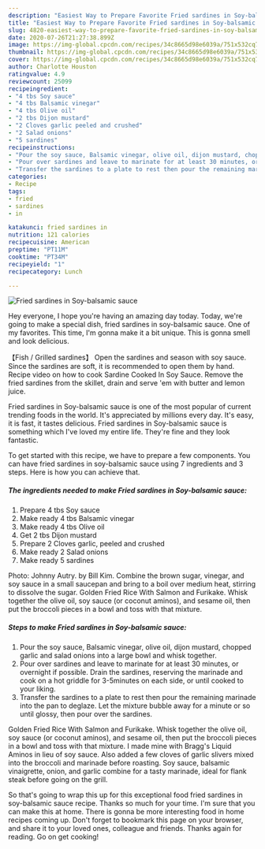 ```yaml
---
description: "Easiest Way to Prepare Favorite Fried sardines in Soy-balsamic sauce"
title: "Easiest Way to Prepare Favorite Fried sardines in Soy-balsamic sauce"
slug: 4820-easiest-way-to-prepare-favorite-fried-sardines-in-soy-balsamic-sauce
date: 2020-07-26T21:27:38.899Z
image: https://img-global.cpcdn.com/recipes/34c8665d98e6039a/751x532cq70/fried-sardines-in-soy-balsamic-sauce-recipe-main-photo.jpg
thumbnail: https://img-global.cpcdn.com/recipes/34c8665d98e6039a/751x532cq70/fried-sardines-in-soy-balsamic-sauce-recipe-main-photo.jpg
cover: https://img-global.cpcdn.com/recipes/34c8665d98e6039a/751x532cq70/fried-sardines-in-soy-balsamic-sauce-recipe-main-photo.jpg
author: Charlotte Houston
ratingvalue: 4.9
reviewcount: 25099
recipeingredient:
- "4 tbs Soy sauce"
- "4 tbs Balsamic vinegar"
- "4 tbs Olive oil"
- "2 tbs Dijon mustard"
- "2 Cloves garlic peeled and crushed"
- "2 Salad onions"
- "5 sardines"
recipeinstructions:
- "Pour the soy sauce, Balsamic vinegar, olive oil, dijon mustard, chopped garlic and salad onions into a large bowl and whisk together."
- "Pour over sardines and leave to marinate for at least 30 minutes, or overnight if possible. Drain the sardines, reserving the marinade and cook on a hot griddle for 3-5minutes on each side, or until cooked to your liking."
- "Transfer the sardines to a plate to rest then pour the remaining marinade into the pan to deglaze. Let the mixture bubble away for a minute or so until glossy, then pour over the sardines."
categories:
- Recipe
tags:
- fried
- sardines
- in

katakunci: fried sardines in 
nutrition: 121 calories
recipecuisine: American
preptime: "PT11M"
cooktime: "PT34M"
recipeyield: "1"
recipecategory: Lunch

---
```



![Fried sardines in Soy-balsamic sauce](https://img-global.cpcdn.com/recipes/34c8665d98e6039a/751x532cq70/fried-sardines-in-soy-balsamic-sauce-recipe-main-photo.jpg)

Hey everyone, I hope you're having an amazing day today. Today, we're going to make a special dish, fried sardines in soy-balsamic sauce. One of my favorites. This time, I'm gonna make it a bit unique. This is gonna smell and look delicious.

【Fish / Grilled sardines】 Open the sardines and season with soy sauce. Since the sardines are soft, it is recommended to open them by hand. Recipe video on how to cook Sardine Cooked In Soy Sauce. Remove the fried sardines from the skillet, drain and serve &#39;em with butter and lemon juice.

Fried sardines in Soy-balsamic sauce is one of the most popular of current trending foods in the world. It's appreciated by millions every day. It's easy, it is fast, it tastes delicious. Fried sardines in Soy-balsamic sauce is something which I've loved my entire life. They're fine and they look fantastic.


To get started with this recipe, we have to prepare a few components. You can have fried sardines in soy-balsamic sauce using 7 ingredients and 3 steps. Here is how you can achieve that.

<!--inarticleads1-->

##### The ingredients needed to make Fried sardines in Soy-balsamic sauce:

1. Prepare 4 tbs Soy sauce
1. Make ready 4 tbs Balsamic vinegar
1. Make ready 4 tbs Olive oil
1. Get 2 tbs Dijon mustard
1. Prepare 2 Cloves garlic, peeled and crushed
1. Make ready 2 Salad onions
1. Make ready 5 sardines


Photo: Johnny Autry. by Bill Kim. Combine the brown sugar, vinegar, and soy sauce in a small saucepan and bring to a boil over medium heat, stirring to dissolve the sugar. Golden Fried Rice With Salmon and Furikake. Whisk together the olive oil, soy sauce (or coconut aminos), and sesame oil, then put the broccoli pieces in a bowl and toss with that mixture. 

<!--inarticleads2-->

##### Steps to make Fried sardines in Soy-balsamic sauce:

1. Pour the soy sauce, Balsamic vinegar, olive oil, dijon mustard, chopped garlic and salad onions into a large bowl and whisk together.
1. Pour over sardines and leave to marinate for at least 30 minutes, or overnight if possible. Drain the sardines, reserving the marinade and cook on a hot griddle for 3-5minutes on each side, or until cooked to your liking.
1. Transfer the sardines to a plate to rest then pour the remaining marinade into the pan to deglaze. Let the mixture bubble away for a minute or so until glossy, then pour over the sardines.


Golden Fried Rice With Salmon and Furikake. Whisk together the olive oil, soy sauce (or coconut aminos), and sesame oil, then put the broccoli pieces in a bowl and toss with that mixture. I made mine with Bragg&#39;s Liquid Aminos in lieu of soy sauce. Also added a few cloves of garlic slivers mixed into the broccoli and marinade before roasting. Soy sauce, balsamic vinaigrette, onion, and garlic combine for a tasty marinade, ideal for flank steak before going on the grill. 

So that's going to wrap this up for this exceptional food fried sardines in soy-balsamic sauce recipe. Thanks so much for your time. I'm sure that you can make this at home. There is gonna be more interesting food in home recipes coming up. Don't forget to bookmark this page on your browser, and share it to your loved ones, colleague and friends. Thanks again for reading. Go on get cooking!

